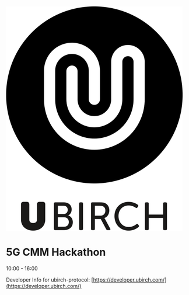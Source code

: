 ![ubirch logo](https://github.com/ubirch/ubirch-5gcmm-hackathon/raw/master/uBirch_Logo.png)
# 5G CMM Hackathon

10:00 - 16:00

Developer Info for ubirch-protocol: [https://developer.ubirch.com/](https://developer.ubirch.com/)

